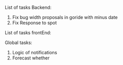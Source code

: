 List of tasks Backend:

1. Fix bug width proposals in goride with minus date
2. Fix Response to spot

List of tasks frontEnd:

Global tasks:

1. Logic of notifications
2. Forecast whether
